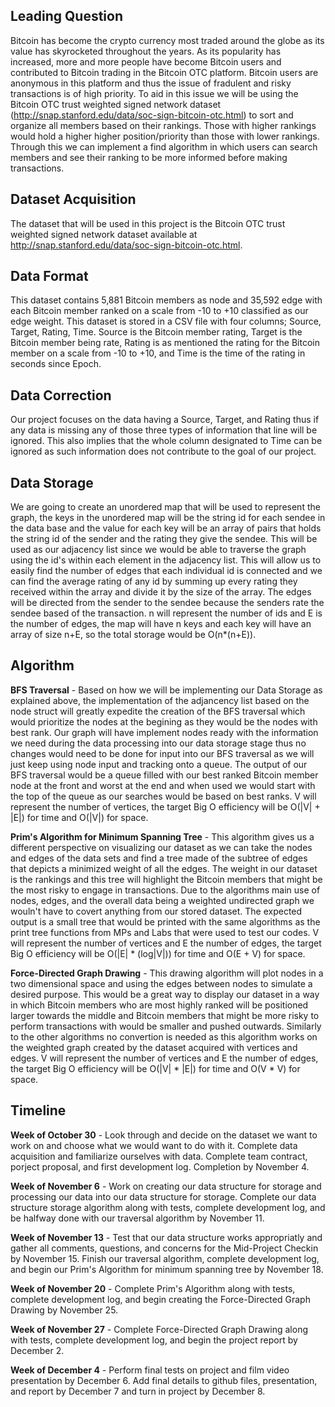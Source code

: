 ## Leading Question 
Bitcoin has become the crypto currency most traded around the globe as its value has skyrocketed throughout the years. As its popularity has increased, more and more people have become Bitcoin users and contributed to Bitcoin trading in the Bitcoin OTC platform. Bitcoin users are anonymous in this platform and thus the issue of fradulent and risky transactions is of high priority. To aid in this issue we will be using the Bitcoin OTC trust weighted signed network dataset (http://snap.stanford.edu/data/soc-sign-bitcoin-otc.html) to sort and organize all members based on their rankings. Those with higher rankings would hold a higher higher position/priority than those with lower rankings. Through this we can implement a find algorithm in which users can search members and see their ranking to be more informed before making transactions. 

## Dataset Acquisition
The dataset that will be used in this project is the Bitcoin OTC trust weighted signed network dataset available at http://snap.stanford.edu/data/soc-sign-bitcoin-otc.html. 

## Data Format
This dataset contains 5,881 Bitcoin members as node and 35,592 edge with each Bitcoin member ranked on a scale from -10 to +10 classified as our edge weight. This dataset is stored in a CSV file with four columns; Source, Target, Rating, Time. Source is the Bitcoin member rating, Target is the Bitcoin member being rate, Rating is as mentioned the rating for the Bitcoin member on a scale from -10 to +10, and Time is the time of the rating in seconds since Epoch. 

## Data Correction
Our project focuses on the data having a Source, Target, and Rating thus if any data is missing any of those three types of information that line will be ignored. This also implies that the whole column designated to Time can be ignored as such information does not contribute to the goal of our project. 

## Data Storage
We are going to create an unordered map that will be used to represent the graph, the keys in the unordered map will be the string id for each sendee in the data base and the value for each key will be an array of pairs that holds the string id of the sender and the rating they give the sendee. This will be used as our adjacency list since we would be able to traverse the graph using the id's within each element in the adjacency list. This will allow us to easily find the number of edges that each individual id is connected and we can find the average rating of any id by summing up every rating they received within the array and divide it by the size of the array. The edges will be directed from the sender to the sendee because the senders rate the sendee based of the transaction. n will represent the number of ids and E is the number of edges, the map will have n keys and each key will have an array of size n+E, so the total storage would be O(n*(n+E)).

## Algorithm 
**BFS Traversal** - Based on how we will be implementing our Data Storage as explained above, the implementation of the adjancency list based on the node struct will greatly expedite the creation of the BFS traversal which would prioritize the nodes at the begining as they would be the nodes with best rank. Our graph will have implement nodes ready with the information we need during the data processing into our data storage stage thus no changes would need to be done for input into our BFS traversal as we will just keep using node input and tracking onto a queue. The output of our BFS traversal would be a queue filled with our best ranked Bitcoin member node at the front and worst at the end and when used we would start with the top of the queue as our searches would be based on best ranks. V will represent the number of vertices, the target Big O efficiency will be O(|V| + |E|) for time and O(|V|) for space.

**Prim's Algorithm for Minimum Spanning Tree** - This algorithm gives us a different perspective on visualizing our dataset as we can take the nodes and edges of the data sets and find a tree made of the subtree of edges that depicts a minimized weight of all the edges. The weight in our dataset is the rankings and this tree will highlight the Bitcoin members that might be the most risky to engage in transactions. Due to the algorithms main use of nodes, edges, and the overall data being a weighted undirected graph we wouln't have to covert anything from our stored dataset. The expected output is a small tree that would be printed with the same algorithms as the print tree functions from MPs and Labs that were used to test our codes. V will represent the number of vertices and E the number of edges, the target Big O efficiency will be O(|E| * (log|V|)) for time and O(E + V) for space.

**Force-Directed Graph Drawing** - This drawing algorithm will plot nodes in a two dimensional space and using the edges between nodes to simulate a desired purpose. This would be a great way to display our dataset in a way in which Bitcoin members who are most highly ranked will be positioned larger towards the middle and Bitcoin members that might be more risky to perform transactions with would be smaller and pushed outwards. Similarly to the other algorithms no convertion is needed as this algorithm works on the weighted graph created by the dataset acquired with vertices and edges. V will represent the number of vertices and E the number of edges, the target Big O efficiency will be O(|V| * |E|) for time and O(V * V) for space.

## Timeline
**Week of October 30** - Look through and decide on the dataset we want to work on and choose what we would want to do with it. Complete data acquisition and familiarize ourselves with data. Complete team contract, porject proposal, and first development log. Completion by November 4. 

**Week of November 6** - Work on creating our data structure for storage and processing our data into our data structure for storage. Complete our data structure storage algorithm along with tests, complete development log, and be halfway done with our traversal algorithm by November 11. 

**Week of November 13** - Test that our data structure works appropriatly and gather all comments, questions, and concerns for the Mid-Project Checkin by November 15. Finish our traversal algorithm, complete development log, and begin our Prim's Algorithm for minimum spanning tree by November 18. 

**Week of November 20** - Complete Prim's Algorithm along with tests, complete development log, and begin creating the Force-Directed Graph Drawing by November 25.

**Week of November 27** - Complete Force-Directed Graph Drawing along with tests, complete development log, and begin the project report by December 2.  

**Week of December 4** - Perform final tests on project and film video presentation by December 6. Add final details to github files, presentation, and report by December 7 and turn in project by December 8.
